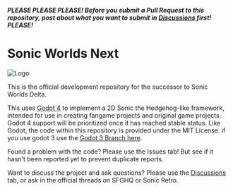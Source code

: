 ***PLEASE PLEASE PLEASE! Before you submit a Pull Request to this repository, post about what you want to submit in [Discussions](https://github.com/Techokami/SonicWorldsNext/discussions) first! PLEASE!***

# Sonic Worlds Next
![Logo](https://github.com/Techokami/SonicWorldsNext/blob/main/icon.png)

This is the official development repository for the successor to Sonic Worlds Delta.

This uses [Godot 4](https://godotengine.org/) to implement a 2D Sonic the Hedgehog-like framework, intended for use in creating fangame projects and original game projects. Godot 4 support will be prioritized once it has reached stable status. Like Godot, the code within this repository is provided under the MIT License.
 if you use godot 3 use the [Godot 3 Branch here]([https://godotengine.org/](https://github.com/Techokami/SonicWorldsNext/tree/Sonic-Worlds-Next-Godot-3)).

Found a problem with the code? Please use the Issues tab! But see if it hasn't been reported yet to prevent duplicate reports.

Want to discuss the project and ask questions? Please use the [Discussions](https://github.com/Techokami/SonicWorldsNext/discussions) tab, or ask in the official threads on SFGHQ or Sonic Retro.

